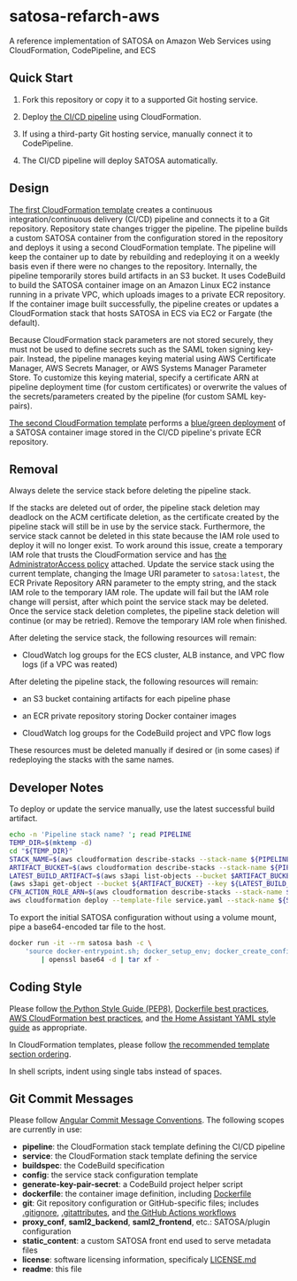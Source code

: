 # satosa-refarch-aws

A reference implementation of SATOSA on Amazon Web Services using CloudFormation, CodePipeline, and ECS

## Quick Start

1. Fork this repository or copy it to a supported Git hosting service.

2. Deploy [the CI/CD pipeline](.cloudformation/pipeline.yaml) using CloudFormation.

3. If using a third-party Git hosting service, manually connect it to CodePipeline.

4. The CI/CD pipeline will deploy SATOSA automatically.

## Design

[The first CloudFormation template](.cloudformation/pipeline.yaml) creates a continuous integration/continuous delivery (CI/CD) pipeline and connects it to a Git repository. Repository state changes trigger the pipeline. The pipeline builds a custom SATOSA container from the configuration stored in the repository and deploys it using a second CloudFormation template. The pipeline will keep the container up to date by rebuilding and redeploying it on a weekly basis even if there were no changes to the repository. Internally, the pipeline temporarily stores build artifacts in an S3 bucket. It uses CodeBuild to build the SATOSA container image on an Amazon Linux EC2 instance running in a private VPC, which uploads images to a private ECR repository. If the container image built successfully, the pipeline creates or updates a CloudFormation stack that hosts SATOSA in ECS via EC2 or Fargate (the default).

Because CloudFormation stack parameters are not stored securely, they must not be used to define secrets such as the SAML token signing key-pair. Instead, the pipeline manages keying material using AWS Certificate Manager, AWS Secrets Manager, or AWS Systems Manager Parameter Store. To customize this keying material, specify a certificate ARN at pipeline deployment time (for custom certificates) or overwrite the values of the secrets/parameters created by the pipeline (for custom SAML key-pairs).

[The second CloudFormation template](.cloudformation/service.yaml) performs a [blue/green deployment](https://docs.aws.amazon.com/AWSCloudFormation/latest/UserGuide/transform-aws-codedeploybluegreen.html) of a SATOSA container image stored in the CI/CD pipeline's private ECR repository.

## Removal

Always delete the service stack before deleting the pipeline stack.

If the stacks are deleted out of order, the pipeline stack deletion may deadlock on the ACM certificate deletion, as the certificate created by the pipeline stack will still be in use by the service stack. Furthermore, the service stack cannot be deleted in this state because the IAM role used to deploy it will no longer exist. To work around this issue, create a temporary IAM role that trusts the CloudFormation service and has [the AdministratorAccess policy](https://docs.aws.amazon.com/IAM/latest/UserGuide/access_policies_job-functions.html) attached. Update the service stack using the current template, changing the Image URI parameter to `satosa:latest`, the ECR Private Repository ARN parameter to the empty string, and the stack IAM role to the temporary IAM role. The update will fail but the IAM role change will persist, after which point the service stack may be deleted. Once the service stack deletion completes, the pipeline stack deletion will continue (or may be retried). Remove the temporary IAM role when finished.

After deleting the service stack, the following resources will remain:

- CloudWatch log groups for the ECS cluster, ALB instance, and VPC flow logs (if a VPC was reated)

After deleting the pipeline stack, the following resources will remain:

- an S3 bucket containing artifacts for each pipeline phase

- an ECR private repository storing Docker container images

- CloudWatch log groups for the CodeBuild project and VPC flow logs

These resources must be deleted manually if desired or (in some cases) if redeploying the stacks with the same names.

## Developer Notes

To deploy or update the service manually, use the latest successful build artifact.

```sh
echo -n 'Pipeline stack name? '; read PIPELINE
TEMP_DIR=$(mktemp -d)
cd "${TEMP_DIR}"
STACK_NAME=$(aws cloudformation describe-stacks --stack-name ${PIPELINE} --query 'Stacks[-1].Parameters[?contains(ParameterKey, `StackName`)].ParameterValue' --output text)
ARTIFACT_BUCKET=$(aws cloudformation describe-stacks --stack-name ${PIPELINE} --query 'Stacks[-1].Outputs[?OutputKey==`ArtifactBucket`].OutputValue' --output text)
LATEST_BUILD_ARTIFACT=$(aws s3api list-objects --bucket $ARTIFACT_BUCKET --query 'Contents[?contains(Key, `BuildArtif`)] | sort_by(@,& LastModified)[-1].Key' --output text)
(aws s3api get-object --bucket ${ARTIFACT_BUCKET} --key ${LATEST_BUILD_ARTIFACT} /dev/stderr 3>&2 2>&1 1>&3) | bsdtar -x
CFN_ACTION_ROLE_ARN=$(aws cloudformation describe-stacks --stack-name ${PIPELINE} --query 'Stacks[-1].Outputs[?OutputKey==`CloudFormationActionRoleArn`].OutputValue' --output text)
aws cloudformation deploy --template-file service.yaml --stack-name ${STACK_NAME} --parameter-overrides file://config.json --capabilities CAPABILITY_IAM --role-arn ${CFN_ACTION_ROLE_ARN}
```

To export the initial SATOSA configuration without using a volume mount, pipe a base64-encoded tar file to the host.

```sh
docker run -it --rm satosa bash -c \
    'source docker-entrypoint.sh; docker_setup_env; docker_create_config > /dev/null 2>&1; rm *.crt *.key; tar cf - . | openssl base64' \
        | openssl base64 -d | tar xf -
```

## Coding Style

Please follow [the Python Style Guide (PEP8)](https://pep8.org/), [Dockerfile best practices](https://docs.docker.com/develop/develop-images/dockerfile_best-practices/), [AWS CloudFormation best practices](https://docs.aws.amazon.com/AWSCloudFormation/latest/UserGuide/best-practices.html), and [the Home Assistant YAML style guide](https://developers.home-assistant.io/docs/documenting/yaml-style-guide/) as appropriate.

In CloudFormation templates, please follow [the recommended template section ordering](https://docs.aws.amazon.com/AWSCloudFormation/latest/UserGuide/template-anatomy.html#template-anatomy-sections).

In shell scripts, indent using single tabs instead of spaces.

## Git Commit Messages

Please follow [Angular Commit Message Conventions](https://github.com/angular/angular/blob/main/CONTRIBUTING.md#-commit-message-format). The following scopes are currently in use:
- **pipeline**: the CloudFormation stack template defining the CI/CD pipeline
- **service**: the CloudFormation stack template defining the service
- **buildspec**: the CodeBuild specification
- **config**: the service stack configuration template
- **generate-key-pair-secret**: a CodeBuild project helper script
- **dockerfile**: the container image definition, including [Dockerfile](Dockerfile)
- **git**: Git repository configuration or GitHub-specific files; includes [.gitignore](.gitignore), [.gitattributes](.gitattributes), and [the GitHub Actions workflows](.github/workflows)
- **proxy_conf**, **saml2_backend**, **saml2_frontend**, etc.: SATOSA/plugin configuration
- **static_content**: a custom SATOSA front end used to serve metadata files
- **license**: software licensing information, specificaly [LICENSE.md](LICENSE.md)
- **readme**: this file
